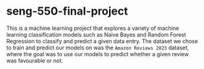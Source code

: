 # seng-550-final-project

This is a machine learning project that explores a variety of machine learning classification models such as Naive Bayes and Random Forest Regression to classify and predict a given data entry. The dataset we chose to train and predict our models on was the ```Amazon Reviews 2023``` dataset, where the goal was to use our models to predict whether a given review was favourable or not.